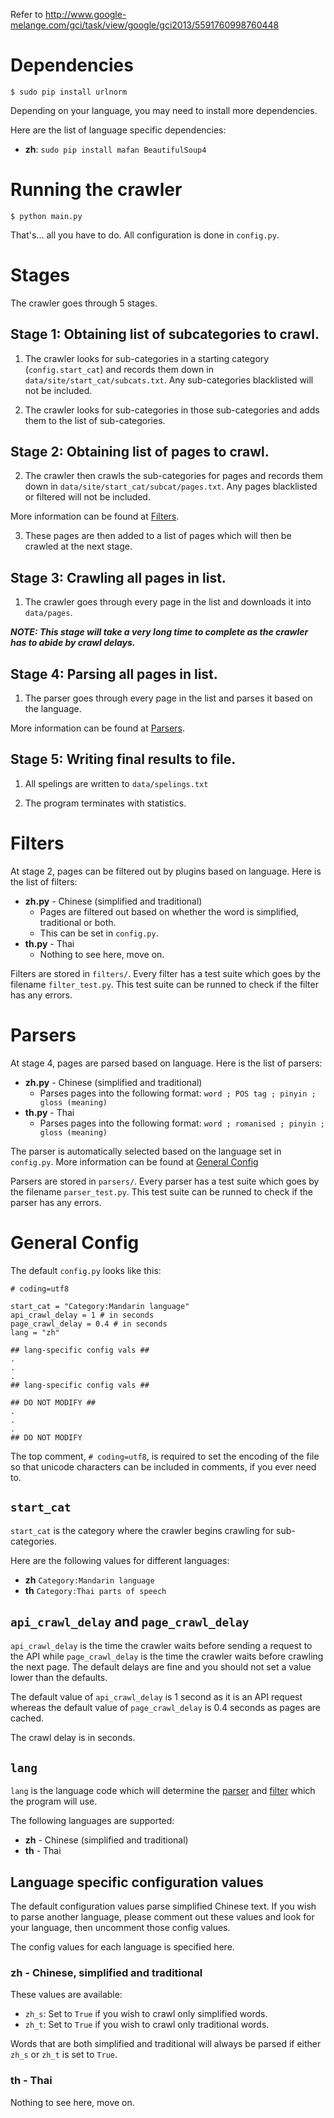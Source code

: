 Refer to http://www.google-melange.com/gci/task/view/google/gci2013/5591760998760448

# Dependencies

	$ sudo pip install urlnorm

Depending on your language, you may need to install more dependencies.

Here are the list of language specific dependencies:

* **zh**: `sudo pip install mafan BeautifulSoup4`

# Running the crawler

	$ python main.py

That's... all you have to do. All configuration is done in `config.py`.

# Stages

The crawler goes through 5 stages.

## Stage 1: Obtaining list of subcategories to crawl.

1) The crawler looks for sub-categories in a starting category (`config.start_cat`) and records them down in `data/site/start_cat/subcats.txt`. Any sub-categories blacklisted will not be included.

2) The crawler looks for sub-categories in those sub-categories and adds them to the list of sub-categories.

## Stage 2: Obtaining list of pages to crawl.

2) The crawler then crawls the sub-categories for pages and records them down in `data/site/start_cat/subcat/pages.txt`. Any pages blacklisted or filtered will not be included.

More information can be found at [Filters](https://github.com/wei2912/WiktionaryCrawler#filters).

3) These pages are then added to a list of pages which will then be crawled at the next stage.

## Stage 3: Crawling all pages in list.

1) The crawler goes through every page in the list and downloads it into `data/pages`.

***NOTE: This stage will take a very long time to complete as the crawler has to abide by crawl delays.***

## Stage 4: Parsing all pages in list.

1) The parser goes through every page in the list and parses it based on the language.

More information can be found at [Parsers](https://github.com/wei2912/WiktionaryCrawler#parsers).

## Stage 5: Writing final results to file.

1) All spelings are written to `data/spelings.txt`

2) The program terminates with statistics.

# Filters

At stage 2, pages can be filtered out by plugins based on language. Here is the list of filters:

* **zh.py** - Chinese (simplified and traditional)
	* Pages are filtered out based on whether the word is simplified, traditional or both.
	* This can be set in `config.py`.
* **th.py** - Thai
	* Nothing to see here, move on.

Filters are stored in `filters/`. Every filter has a test suite which goes by the filename `filter_test.py`. This test suite can be runned to check if the filter has any errors.

# Parsers

At stage 4, pages are parsed based on language. Here is the list of parsers:

* **zh.py** - Chinese (simplified and traditional)
	* Parses pages into the following format: `word ; POS tag ; pinyin ; gloss (meaning)`
* **th.py** - Thai
	* Parses pages into the following format: `word ; romanised ; pinyin ; gloss (meaning)`

The parser is automatically selected based on the language set in `config.py`. More information can be found at [General Config](https://github.com/wei2912/WiktionaryCrawler#general-config)

Parsers are stored in `parsers/`. Every parser has a test suite which goes by the filename `parser_test.py`. This test suite can be runned to check if the parser has any errors.

# General Config

The default `config.py` looks like this:

	# coding=utf8

	start_cat = "Category:Mandarin language"
	api_crawl_delay = 1 # in seconds
	page_crawl_delay = 0.4 # in seconds
	lang = "zh"

	## lang-specific config vals ##
	.
	.
	.
	## lang-specific config vals ##

	## DO NOT MODIFY ##
	.
	.
	.
	## DO NOT MODIFY

The top comment, `# coding=utf8`, is required to set the encoding of the file so that unicode characters can be included in comments, if you ever need to.

## `start_cat`

`start_cat` is the category where the crawler begins crawling for sub-categories.

Here are the following values for different languages:

* **zh** `Category:Mandarin language`
* **th** `Category:Thai parts of speech`

## `api_crawl_delay` and `page_crawl_delay`

`api_crawl_delay` is the time the crawler waits before sending a request to the API while `page_crawl_delay` is the time the crawler waits before crawling the next page. The default delays are fine and you should not set a value lower than the defaults.

The default value of `api_crawl_delay` is 1 second as it is an API request whereas the default value of `page_crawl_delay` is 0.4 seconds as pages are cached.

The crawl delay is in seconds.

## `lang`

`lang` is the language code which will determine the [parser](https://github.com/wei2912/WiktionaryCrawler#parsers) and [filter](https://github.com/wei2912/WiktionaryCrawler#filters) which the program will use.

The following languages are supported:

* **zh** - Chinese (simplified and traditional)
* **th** - Thai

## Language specific configuration values

The default configuration values parse simplified Chinese text. If you wish to parse another language, please comment out these values and look for your language, then uncomment those config values.

The config values for each language is specified here.

### **zh** - Chinese, simplified and traditional

These values are available:

* `zh_s`: Set to `True` if you wish to crawl only simplified words.
* `zh_t`: Set to `True` if you wish to crawl only traditional words.

Words that are both simplified and traditional will always be parsed if either `zh_s` or `zh_t` is set to `True`.

### **th** - Thai

Nothing to see here, move on.